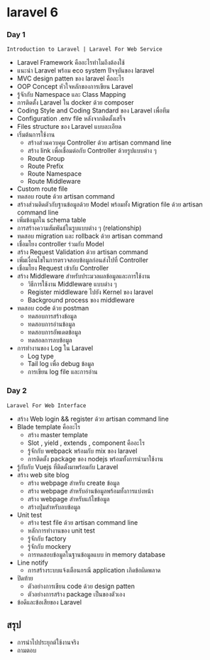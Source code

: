 # laravel 6
### Day 1 
``Introduction to Laravel | Laravel For Web Service`` 
- Laravel Framework คืออะไรทำไมถึงต้องใช้ 
- แนะนำ Laravel พร้อม eco system ปัจจุบันของ laravel
- MVC design patten ของ laravel คืออะไร
- OOP Concept หัวใจหลักของการเขียน Laravel 
- รู้จักกับ Namespace และ Class Mapping 
- การติดตั้ง Laravel ใน docker ด้วย composer 
- Coding Style and Coding Standard ของ Laravel เพื่อทีม
- Configuration .env file หลังจากติดตั้งเสร็จ
- Files structure ของ Laravel แบบละเอียด
- เริ่มต้นการใช้งาน
    + สร้างส่วนควบคุม Controller ด้วย artisan command line 
    + สร้าง link เพื่อเชื่อมต่อกับ Controller ด้วยรูปแบบต่าง ๆ 
    + Route Group 
    + Route Prefix 
    + Route Namespace 
    + Route Middleware 
- Custom route file 
- ทดสอบ route ด้วย artisan command 
- สร้างส่วนติดตัวกับฐานข้อมูลด้วย Model พร้อมทั้ง Migration file ด้วย artisan command line 
- เพิ่มข้อมูลใน schema table 
- การสร้างความสัมพันธ์ในรูบแบบต่าง ๆ (relationship) 
- ทดสอบ migration และ rollback ด้วย artisan command  
- เชื่อมโยง controller ร่วมกับ Model 
- สร้าง Request Validation ด้วย artisan command 
- เพิ่มเงื่อนไขในการตรวจสอบข้อมูลก่อนส่งไปที่ Controller
- เชื่อมโยง Request เข้ากับ Controller 
- สร้าง Middleware สำหรับประมวลผลข้อมูลและการใช้งาน
    + วิธีการใช้งาน Middleware แบบต่าง ๆ 
    + Register middleware ไปยัง Kernel ของ laravel 
    + Background process ของ middleware 
- ทดสอบ code ด้วย postman 
    + ทดสอบการสร้างข้อมูล
    + ทดสอบการอ่านข้อมูล
    + ทดสอบการอัพเดตข้อมูล
    + ทดสอลการลบข้อมูล
- การทำงานของ Log ใน Laravel 
    + Log type 
    + Tail log เพื่อ debug ข้อมูล 
    + การเขียน log file และการอ่าน 

### Day 2
``Laravel For Web Interface``  
- สร้าง Web login && register ด้วย artisan command line 
- Blade template คืออะไร 
    + สร้าง master template 
    + Slot , yield , extends , component คืออะไร
    + รู้จักกับ webpack พร้อมกับ mix ของ laravel 
    + การติดตั้ง package ของ nodejs พร้อมทั้งการนำมาใช้งาน 
- รู้กับกับ Vuejs ที่ติดตั้งมาพร้อมกับ Laravel 
- สร้าง web site blog 
    + สร้าง webpage สำหรับ create ข้อมูล 
    + สร้าง webpage สำหรับอ่านข้อมูลพร้อมทั้งการแบ่งหน้า 
    + สร้าง webpage สำหรับแก้ไขข้อมูล 
    + สร้างปุ่มสำหรับลบข้อมูล 
- Unit test 
    + สร้าง test file ด้วย artisan command line 
    + หลักการทำงานของ unit test 
    + รู้จักกับ factory 
    + รู้จักกับ mockery 
    + การทดสอบข้อมูลในฐานข้อมูลแบบ in memory database 
- Line notify 
    + การสร้างระบบแจ้งเตือนกรณี application เกิดข้อผิดพลาด 
- ปิดท้าย
    + ตัวอย่างการเขียน code ด้วย design patten 
    + ตัวอย่างการสร้าง package เป็นของตัวเอง 
- ข้อดีและข้อเสียของ Laravel 

## สรุป
+ การนำไปประยุกต์ใช้งานจริง
+ ถามตอบ